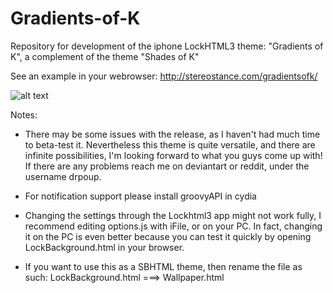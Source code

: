Gradients-of-K
==============

Repository for development of the iphone LockHTML3 theme: "Gradients of K", a complement of the theme "Shades of K"

See an example in your webrowser: http://stereostance.com/gradientsofk/

![alt text](https://cloud.githubusercontent.com/assets/7024527/5133010/bdcfbf3c-7101-11e4-834a-bbec149028e7.png "cool eh?")


Notes:

- There may be some issues with the release, as I haven't had much time to beta-test it. Nevertheless this theme is quite versatile, and there are infinite possibilities, I'm looking forward to what you guys come up with! If there are any problems reach me on deviantart or reddit, under the username drpoup. 

- For notification support please install groovyAPI in cydia

- Changing the settings through the Lockhtml3 app might not work fully, I recommend editing options.js with iFile, or on your PC. In fact, changing it on the PC is even better because you can test it quickly by opening LockBackground.html in your browser.

- If you want to use this as a SBHTML theme, then rename the file as such:
LockBackground.html ===> Wallpaper.html
